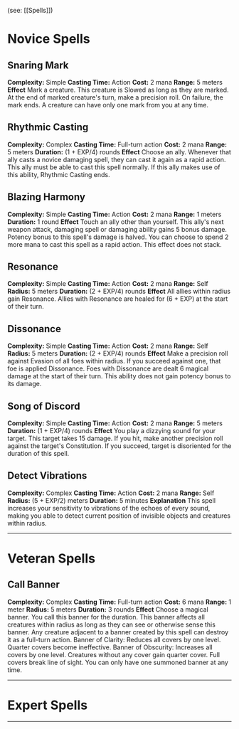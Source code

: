 (see: [[Spells]])

# Novice Spells
## Snaring Mark
**Complexity:** Simple
**Casting Time:** Action
**Cost:** 2 mana
**Range:** 5 meters
**Effect**
	Mark a creature. 
	This creature is Slowed as long as they are marked.
	At the end of marked creature's turn, make a precision roll. On failure, the mark ends. A creature can have only one mark from you at any time.

## Rhythmic Casting
**Complexity:** Complex
**Casting Time:** Full-turn action
**Cost:** 2 mana
**Range:** 5 meters
**Duration:** (1 + EXP/4) rounds
**Effect**
	Choose an ally. Whenever that ally casts a novice damaging spell, they can cast it again as a rapid action. This ally must be able to cast this spell normally.
	If this ally makes use of this ability, Rhythmic Casting ends.

## Blazing Harmony
**Complexity:** Simple
**Casting Time:** Action 
**Cost:** 2 mana
**Range:** 1 meters
**Duration:** 1 round
**Effect**
	Touch an ally other than yourself. This ally's next weapon attack, damaging spell or damaging ability gains 5 bonus damage. Potency bonus to this spell's damage is halved.
	You can choose to spend 2 more mana to cast this spell as a rapid action.
	This effect does not stack.

## Resonance
**Complexity:** Simple
**Casting Time:** Action
**Cost:** 2 mana
**Range:** Self
**Radius:** 5 meters
**Duration:** (2 + EXP/4) rounds
**Effect**
	All allies within radius gain Resonance. Allies with Resonance are healed for (6 + EXP) at the start of their turn. 

## Dissonance
**Complexity:** Simple
**Casting Time:** Action
**Cost:** 2 mana
**Range:** Self
**Radius:** 5 meters
**Duration:** (2 + EXP/4) rounds
**Effect**
	Make a precision roll against Evasion of all foes within radius. If you succeed against one, that foe is applied Dissonance. Foes with Dissonance are dealt 6 magical damage at the start of their turn. This ability does not gain potency bonus to its damage.

## Song of Discord
**Complexity:** Simple
**Casting Time:** Action
**Cost:** 2 mana
**Range:** 5 meters
**Duration:** (1 + EXP/4) rounds
**Effect**
	You play a dizzying sound for your target. This target takes 15 damage.
	If you hit, make another precision roll against the target's Constitution. If you succeed, target is disoriented for the duration of this spell.

## Detect Vibrations
**Complexity:** Complex
**Casting Time:** Action
**Cost:** 2 mana
**Range:** Self
**Radius:** (5 + EXP/2) meters
**Duration:** 5 minutes
**Explanation**
	This spell increases your sensitivity to vibrations of the echoes of every sound, making you able to detect current position of invisible objects and creatures within radius.


---
# Veteran Spells
## Call Banner
**Complexity:** Complex
**Casting Time:** Full-turn action
**Cost:** 6 mana
**Range:** 1 meter
**Radius:** 5 meters
**Duration:** 3 rounds
**Effect**
	Choose a magical banner. You call this banner for the duration. This banner affects all creatures within radius as long as they can see or otherwise sense this banner. Any creature adjacent to a banner created by this spell can destroy it as a full-turn action.
	Banner of Clarity: Reduces all covers by one level. Quarter covers become ineffective.
	Banner of Obscurity: Increases all covers by one level. Creatures without any cover gain quarter cover. Full covers break line of sight. 
	You can only have one summoned banner at any time.



---
# Expert Spells


---